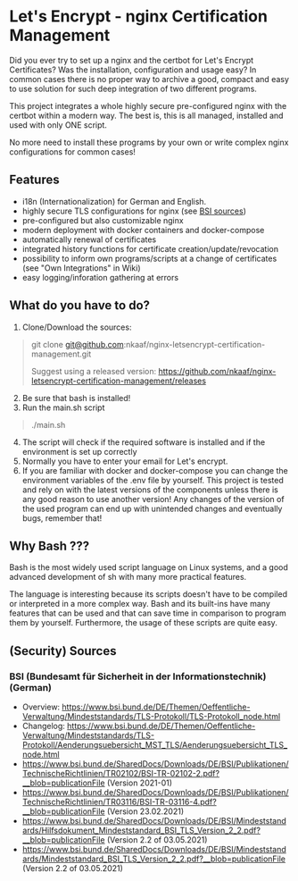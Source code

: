 # Let's Encrypt - nginx Certification Management

Did you ever try to set up a nginx and the certbot for Let's Encrypt Certificates? Was the installation, configuration
and usage easy? In common cases there is no proper way to archive a good, compact and easy to use solution for such deep
integration of two different programs.

This project integrates a whole highly secure pre-configured nginx with the certbot within a modern way. The best is,
this is all managed, installed and used with only ONE script.

No more need to install these programs by your own or write complex nginx configurations for common cases!

## Features

- i18n (Internationalization) for German and English.
- highly secure TLS configurations for nginx (see [BSI sources](#security-sources))
- pre-configured but also customizable nginx
- modern deployment with docker containers and docker-compose
- automatically renewal of certificates
- integrated history functions for certificate creation/update/revocation
- possibility to inform own programs/scripts at a change of certificates (see "Own Integrations" in Wiki)
- easy logging/inforation gathering at errors

## What do you have to do?

1. Clone/Download the sources:

> git clone git@github.com:nkaaf/nginx-letsencrypt-certification-management.git
>
> Suggest using a released version: https://github.com/nkaaf/nginx-letsencrypt-certification-management/releases

2. Be sure that bash is installed!
3. Run the main.sh script

> ./main.sh

4. The script will check if the required software is installed and if the environment is set up correctly
5. Normally you have to enter your email for Let's encrypt.
6. If you are familiar with docker and docker-compose you can change the environment variables of the .env file by
   yourself. This project is tested and rely on with the latest versions of the components unless there is any good
   reason to use another version! Any changes of the version of the used program can end up with unintended changes and
   eventually bugs, remember that!

## Why Bash ???

Bash is the most widely used script language on Linux systems, and a good advanced development of sh with many more
practical features.

The language is interesting because its scripts doesn't have to be compiled or interpreted in a more complex way. Bash
and its built-ins have many features that can be used and that can save time in comparison to program them by yourself.
Furthermore, the usage of these scripts are quite easy.

## (Security) Sources

### BSI (Bundesamt für Sicherheit in der Informationstechnik) (German)

* Overview: https://www.bsi.bund.de/DE/Themen/Oeffentliche-Verwaltung/Mindeststandards/TLS-Protokoll/TLS-Protokoll_node.html
* Changelog: https://www.bsi.bund.de/DE/Themen/Oeffentliche-Verwaltung/Mindeststandards/TLS-Protokoll/Aenderungsuebersicht_MST_TLS/Aenderungsuebersicht_TLS_node.html
* https://www.bsi.bund.de/SharedDocs/Downloads/DE/BSI/Publikationen/TechnischeRichtlinien/TR02102/BSI-TR-02102-2.pdf?__blob=publicationFile (Version 2021-01)
* https://www.bsi.bund.de/SharedDocs/Downloads/DE/BSI/Publikationen/TechnischeRichtlinien/TR03116/BSI-TR-03116-4.pdf?__blob=publicationFile (Version 23.02.2021)
* https://www.bsi.bund.de/SharedDocs/Downloads/DE/BSI/Mindeststandards/Hilfsdokument_Mindeststandard_BSI_TLS_Version_2_2.pdf?__blob=publicationFile (Version 2.2 of 03.05.2021)
* https://www.bsi.bund.de/SharedDocs/Downloads/DE/BSI/Mindeststandards/Mindeststandard_BSI_TLS_Version_2_2.pdf?__blob=publicationFile (Version 2.2 of 03.05.2021)